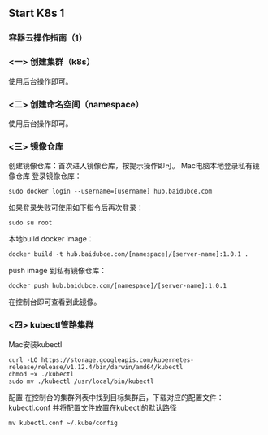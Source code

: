 ## Start K8s 1
### 容器云操作指南（1）
### <一> 创建集群（k8s）
使用后台操作即可。
### <二> 创建命名空间（namespace）
使用后台操作即可。
### <三> 镜像仓库
创建镜像仓库：首次进入镜像仓库，按提示操作即可。
Mac电脑本地登录私有镜像仓库
登录镜像仓库：
```
sudo docker login --username=[username] hub.baidubce.com
```
如果登录失败可使用如下指令后再次登录：
```
sudo su root
```
本地build docker image：
```
docker build -t hub.baidubce.com/[namespace]/[server-name]:1.0.1 .
```
push image 到私有镜像仓库：
```
docker push hub.baidubce.com/[namespace]/[server-name]:1.0.1
```
在控制台即可查看到此镜像。

### <四> kubectl管路集群
Mac安装kubectl
```
curl -LO https://storage.googleapis.com/kubernetes-release/release/v1.12.4/bin/darwin/amd64/kubectl
chmod +x ./kubectl
sudo mv ./kubectl /usr/local/bin/kubectl
```
配置
在控制台的集群列表中找到目标集群后，下载对应的配置文件：kubectl.conf 并将配置文件放置在kubectl的默认路径
```
mv kubectl.conf ~/.kube/config
```